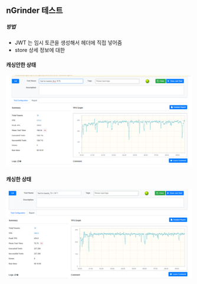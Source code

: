 ## nGrinder 테스트

##### 방법

- JWT 는 임시 토큰을 생성해서 헤더에 직접 넣어줌
- store 상세 정보에 대한

#### 캐싱안한 상태

![image-20230325022952736](assets/image-20230325022952736.png)

#### 캐싱한 상태

![image-20230325024222470](assets/image-20230325024222470.png)
